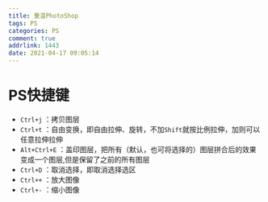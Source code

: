 ```yaml
---
title: 重温PhotoShop
tags: PS
categories: PS
comment: true
addrlink: 1443
date: 2021-04-17 09:05:14
---
```



# PS快捷键

- `Ctrl+j` ：拷贝图层
- `Ctrl+t` ：自由变换，即自由拉伸、旋转，不加`Shift`就按比例拉伸，加则可以任意拉伸拉伸
- `Alt+Ctrl+E` ：盖印图层，把所有（默认，也可将选择的）图层拼合后的效果变成一个图层,但是保留了之前的所有图层
- `Ctrl+D` ：取消选择，即取消选择选区
- `Ctrl++` ：放大图像
- `Ctrl+-` ：缩小图像